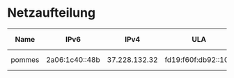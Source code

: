 # Netzaufteilung


| Name   | IPv6 | IPv4 | ULA                 | IPv4 im Mesh | DHCP                    |
|--------|--------------|---------------|---------------------|--------------|-------------------------|
| pommes | 2a06:1c40::48b | 37.228.132.32 | fd19:f60f:db92::100 | 10.48.0.2    | 10.48.5.2 - 10.48.9.254 |
